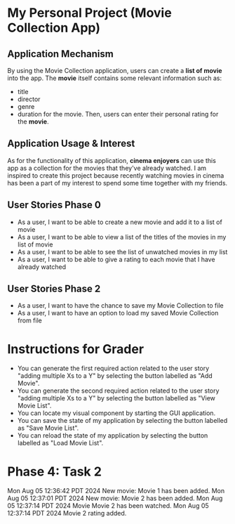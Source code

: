 # My Personal Project (Movie Collection App)

## Application Mechanism

By using the Movie Collection application, users can create a **list of movie** into the app. The **movie** itself contains some relevant information such as:
- title
- director
- genre 
- duration 
for the movie. Then, users can enter their personal rating for the **movie**.

## Application Usage & Interest

As for the functionality of this application, **cinema enjoyers** can use this app as a collection for the movies that they've already watched. I am inspired to create this project because recently watching movies in cinema has been a part of my interest to spend some time together with my friends.

## User Stories Phase 0

- As a user, I want to be able to create a new movie and add it to a list of movie
- As a user, I want to be able to view a list of the titles of the movies in my list of movie 
- As a user, I want to be able to see the list of unwatched movies in my list
- As a user, I want to be able to give a rating to each movie that I have already watched 

## User Stories Phase 2

- As a user, I want to have the chance to save my Movie Collection to file
- As a user, I want to have an option to load my saved Movie Collection from file

# Instructions for Grader

- You can generate the first required action related to the user story "adding multiple Xs to a Y" by selecting the button labelled as "Add Movie".
- You can generate the second required action related to the user story "adding multiple Xs to a Y" by selecting the button labelled as "View Movie List".
- You can locate my visual component by starting the GUI application.
- You can save the state of my application by selecting the button labelled as "Save Movie List".
- You can reload the state of my application by selecting the button labelled as "Load Movie List".

# Phase 4: Task 2

Mon Aug 05 12:36:42 PDT 2024
New movie: Movie 1 has been added.
Mon Aug 05 12:37:01 PDT 2024
New movie: Movie 2 has been added.
Mon Aug 05 12:37:14 PDT 2024
Movie Movie 2 has been watched.
Mon Aug 05 12:37:14 PDT 2024
Movie 2 rating added.

